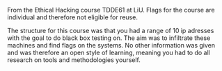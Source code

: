 From the Ethical Hacking course TDDE61 at LiU. Flags for the course are individual and therefore not eligible for reuse. 

The structure for this course was that you had a range of 10 ip adresses with the goal to do black box testing on. The aim was to infiltrate these machines and find flags on the systems. No other information was given and was therefore an open style of learning, meaning you had to do all research on tools and methodologies yourself.
